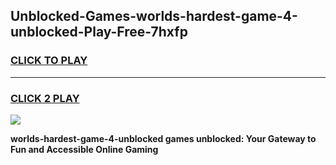 
## Unblocked-Games-worlds-hardest-game-4-unblocked-Play-Free-7hxfp
<h3>
<a href="https://premium76.site?title=worlds-hardest-game-4-unblocked&ref=19M">CLICK TO PLAY</a></h3>
<hr>

<h3>
<a href="https://premium76.site?title=worlds-hardest-game-4-unblocked&ref=19M">CLICK 2 PLAY</a>
  
</h3>

<a href="https://premium76.site?title=worlds-hardest-game-4-unblocked&ref=19M"><img src="https://clearcache.store/games.png"></a>


**worlds-hardest-game-4-unblocked games unblocked: Your Gateway to Fun and Accessible Online Gaming**
